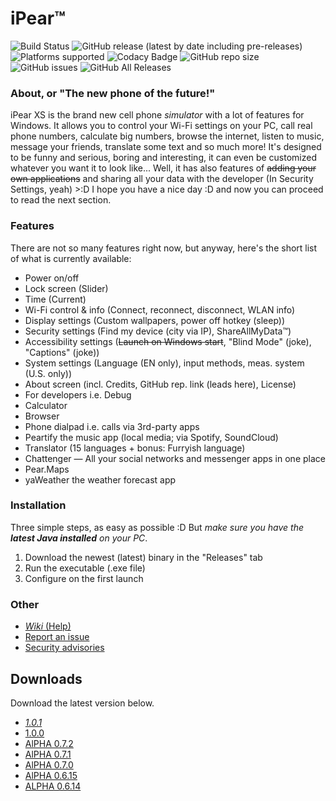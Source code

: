 ﻿# iPear™
![Build Status](https://scrutinizer-ci.com/g/yaBobJonez/iPear/badges/build.png?b=master)
![GitHub release (latest by date including pre-releases)](https://img.shields.io/github/v/release/yabobjonez/ipear?include_prereleases)
![Platforms supported](https://img.shields.io/badge/platforms-Windows-informational)
![Codacy Badge](https://app.codacy.com/project/badge/Grade/c7f9a77d5ed24adc98fe9f5cf2f4be92)
![GitHub repo size](https://img.shields.io/github/repo-size/yabobjonez/ipear)
![GitHub issues](https://img.shields.io/github/issues/yabobjonez/ipear)
![GitHub All Releases](https://img.shields.io/github/downloads/yabobjonez/ipear/total)

### About, or "The new phone of the future!"
iPear XS is the brand new cell phone *simulator* with a lot of features for Windows. It allows you to control your Wi-Fi settings on your PC, call real phone numbers, calculate big numbers, browse the internet, listen to music, message your friends, translate some text and so much more! It's designed to be funny and serious, boring and interesting, it can even be customized whatever you want it to look like... Well, it has also features of ~~adding your own applications~~ and sharing all your data with the developer (In Security Settings, yeah) >:D I hope you have a nice day :D and now you can proceed to read the next section.

### Features
There are not so many features right now, but anyway, here's the short list of what is currently available:
- Power on/off
- Lock screen (Slider)
- Time (Current)
- Wi-Fi control & info (Connect, reconnect, disconnect, WLAN info)
- Display settings (Custom wallpapers, power off hotkey (sleep))
- Security settings (Find my device (city via IP), ShareAllMyData™)
- Accessibility settings (~~Launch on Windows start~~, "Blind Mode" (joke), "Captions" (joke))
- System settings (Language (EN only), input methods, meas. system (U.S. only))
- About screen (incl. Credits, GitHub rep. link (leads here), License)
- For developers i.e. Debug
- Calculator
- Browser
- Phone dialpad i.e. calls via 3rd-party apps
- Peartify the music app (local media; via Spotify, SoundCloud)
- Translator (15 languages + bonus: Furryish language)
- Chattenger — All your social networks and messenger apps in one place
- Pear.Maps
- yaWeather the weather forecast app

### Installation
Three simple steps, as easy as possible :D But *make sure you have the **latest Java installed** on your PC*.
1. Download the newest (latest) binary in the "Releases" tab
2. Run the executable (.exe file)
3. Configure on the first launch

### Other
- [*Wiki* (Help)](https://github.com/yaBobJonez/iPear/wiki)
- [Report an issue](https://github.com/yaBobJonez/iPear/issues/new)
- [Security advisories](https://github.com/yaBobJonez/iPear/security/advisories)

## Downloads
Download the latest version below.
- [*1.0.1*](https://github.com/yaBobJonez/iPear/releases/tag/v1.0.1)
- [1.0.0](https://github.com/yaBobJonez/iPear/releases/tag/v1.0.0)
- [AlPHA 0.7.2](https://github.com/yaBobJonez/iPear/releases/tag/v0.7.2-alpha)
- [AlPHA 0.7.1](https://github.com/yaBobJonez/iPear/releases/tag/v0.7.1-alpha)
- [AlPHA 0.7.0](https://github.com/yaBobJonez/iPear/releases/tag/v0.7.0-alpha)
- [AlPHA 0.6.15](https://github.com/yaBobJonez/iPear/releases/tag/v0.6.15-alpha)
- [ALPHA 0.6.14](https://github.com/yaBobJonez/iPear/releases/tag/v0.6.14-alpha)
